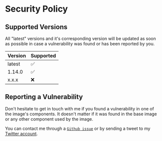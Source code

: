 # Security Policy

## Supported Versions

All "latest" versions and it's corresponding version will be updated as soon as possible in case a vulnerability was found or has been reported by you.

| Version | Supported          |
| ------- | ------------------ |
| latest  | :white_check_mark: |
| 1.14.0  | :white_check_mark: |
| x.x.x   | :x:                |

## Reporting a Vulnerability

Don't hesitate to get in touch with me if you found a vulnerability in one of the image's components. It doesn't matter if it was found in the base image or any other component used by the image.

You can contact me through a [`Github issue`](https://github.com/madnuttah/unbound-docker/issues) or by sending a tweet to my [Twitter account](https://twitter.com/madnuttah).
